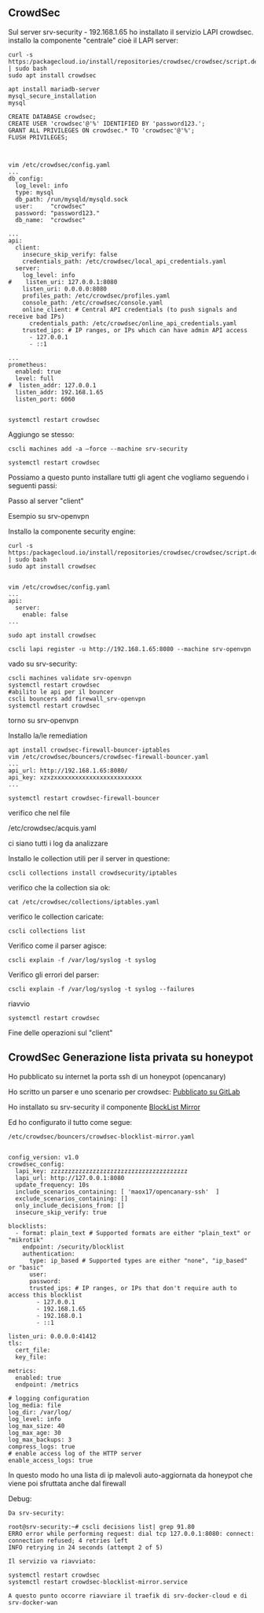 ## CrowdSec

Sul server srv-security  - 192.168.1.65 ho installato il servizio LAPI crowdsec.
installo la componente "centrale" cioè il LAPI server:

	
	curl -s https:/packagecloud.io/install/repositories/crowdsec/crowdsec/script.deb.sh | sudo bash
	sudo apt install crowdsec
	
	apt install mariadb-server
	mysql_secure_installation
	mysql
	
	CREATE DATABASE crowdsec;
	CREATE USER 'crowdsec'@'%' IDENTIFIED BY 'password123.';
	GRANT ALL PRIVILEGES ON crowdsec.* TO 'crowdsec'@'%';
	FLUSH PRIVILEGES;
	
	
	
	vim /etc/crowdsec/config.yaml
	...
	db_config:
	  log_level: info
	  type: mysql
	  db_path: /run/mysqld/mysqld.sock
	  user:     "crowdsec"
	  password: "password123."
	  db_name:  "crowdsec"
	
	...
	api:
	  client:
	    insecure_skip_verify: false
	    credentials_path: /etc/crowdsec/local_api_credentials.yaml
	  server:
	    log_level: info
	#    listen_uri: 127.0.0.1:8080
	    listen_uri: 0.0.0.0:8080
	    profiles_path: /etc/crowdsec/profiles.yaml
	    console_path: /etc/crowdsec/console.yaml
	    online_client: # Central API credentials (to push signals and receive bad IPs)
	      credentials_path: /etc/crowdsec/online_api_credentials.yaml
	    trusted_ips: # IP ranges, or IPs which can have admin API access
	      - 127.0.0.1
	      - ::1
	
	...
	prometheus:
	  enabled: true
	  level: full
	#  listen_addr: 127.0.0.1
	  listen_addr: 192.168.1.65
	  listen_port: 6060
	
	
	systemctl restart crowdsec
	


Aggiungo se stesso:

	
	cscli machines add -a –force --machine srv-security
	
	systemctl restart crowdsec
	


Possiamo a questo punto installare tutti gli agent che vogliamo seguendo i seguenti passi:

Passo al server "client"

Esempio su srv-openvpn

Installo la componente security engine:

	
	curl -s https:/packagecloud.io/install/repositories/crowdsec/crowdsec/script.deb.sh | sudo bash
	sudo apt install crowdsec
	
	
	vim /etc/crowdsec/config.yaml
	...
	api:
	  server:
	    enable: false
	...
	
	sudo apt install crowdsec
	
	cscli lapi register -u http://192.168.1.65:8080 --machine srv-openvpn
	


vado su srv-security:

	
	cscli machines validate srv-openvpn
	systemctl restart crowdsec
	#abilito le api per il bouncer
	cscli bouncers add firewall_srv-openvpn
	systemctl restart crowdsec
	


torno su srv-openvpn

Installo la/le remediation

	
	
	apt install crowdsec-firewall-bouncer-iptables
	vim /etc/crowdsec/bouncers/crowdsec-firewall-bouncer.yaml
	...
	api_url: http://192.168.1.65:8080/
	api_key: xzxzxxxxxxxxxxxxxxxxxxxxxxxxx
	...
	
	systemctl restart crowdsec-firewall-bouncer
	


verifico che nel file

/etc/crowdsec/acquis.yaml

ci siano tutti i log da analizzare

Installo le collection utili per il server in questione:


	
	cscli collections install crowdsecurity/iptables


verifico che la collection sia ok:

	
	cat /etc/crowdsec/collections/iptables.yaml


verifico le collection caricate:

	
	cscli collections list


Verifico come il parser agisce:

	
	cscli explain -f /var/log/syslog -t syslog


Verifico gli errori del parser:

	
	cscli explain -f /var/log/syslog -t syslog --failures


riavvio

	
	systemctl restart crowdsec

 

Fine delle operazioni sul "client"


## CrowdSec Generazione lista privata su honeypot

Ho pubblicato su internet la porta ssh di un honeypot (opencanary)

Ho scritto un parser e uno scenario per crowdsec: [Pubblicato su GitLab](https///gitlab.consiagservizicomuni.it/7491/csc_pub/crowdsec)

Ho installato su srv-security il componente [BlockList Mirror](https///docs.crowdsec.net/u/bouncers/blocklist-mirror/)

Ed ho configurato il tutto come segue:

	
	
	/etc/crowdsec/bouncers/crowdsec-blocklist-mirror.yaml
	
	
	config_version: v1.0
	crowdsec_config:
	  lapi_key: zzzzzzzzzzzzzzzzzzzzzzzzzzzzzzzzzzzzzzz
	  lapi_url: http://127.0.0.1:8080
	  update_frequency: 10s
	  include_scenarios_containing: [ 'maox17/opencanary-ssh'  ]
	  exclude_scenarios_containing: []
	  only_include_decisions_from: []
	  insecure_skip_verify: true
	
	blocklists:
	  - format: plain_text # Supported formats are either "plain_text" or "mikrotik"
	    endpoint: /security/blocklist
	    authentication:
	      type: ip_based # Supported types are either "none", "ip_based" or "basic"
	      user:
	      password:
	      trusted_ips: # IP ranges, or IPs that don't require auth to access this blocklist
	        - 127.0.0.1
	        - 192.168.1.65
	        - 192.168.0.1
	        - ::1
	
	listen_uri: 0.0.0.0:41412
	tls:
	  cert_file:
	  key_file:
	
	metrics:
	  enabled: true
	  endpoint: /metrics
	
	# logging configuration
	log_media: file
	log_dir: /var/log/
	log_level: info
	log_max_size: 40
	log_max_age: 30
	log_max_backups: 3
	compress_logs: true
	# enable access log of the HTTP server
	enable_access_logs: true
	
	


In questo modo ho una lista di ip malevoli auto-aggiornata da honeypot che viene poi sfruttata anche dal firewall 


Debug:

	
	Da srv-security:
	
	root@srv-security:~# cscli decisions list| grep 91.80
	ERRO error while performing request: dial tcp 127.0.0.1:8080: connect: connection refused; 4 retries left
	INFO retrying in 24 seconds (attempt 2 of 5)
	
	Il servizio va riavviato:
	
	systemctl restart crowdsec
	systemctl restart crowdsec-blocklist-mirror.service
	
	A questo punto occorre riavviare il traefik di srv-docker-cloud e di srv-docker-wan
	


